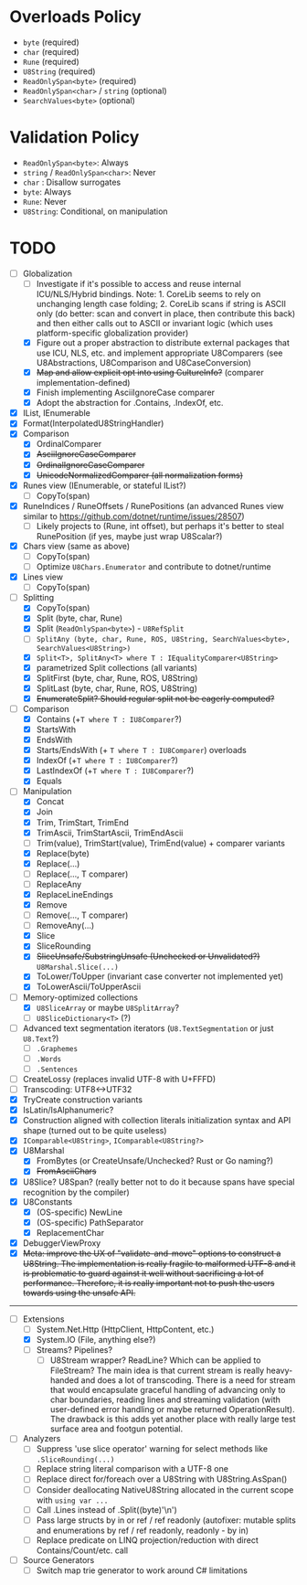 # Overloads Policy
- `byte` (required)
- `char` (required)
- `Rune` (required)
- `U8String` (required)
- `ReadOnlySpan<byte>` (required)
- `ReadOnlySpan<char>` / `string` (optional)
- `SearchValues<byte>` (optional)

# Validation Policy
- `ReadOnlySpan<byte>`: Always
- `string` / `ReadOnlySpan<char>`: Never
- `char` : Disallow surrogates
- `byte`: Always
- `Rune`: Never
- `U8String`: Conditional, on manipulation

# TODO
- [ ] Globalization
    - [ ] Investigate if it's possible to access and reuse internal ICU/NLS/Hybrid bindings. Note: 1. CoreLib seems to rely on unchanging length case folding; 2. CoreLib scans if string is ASCII only (do better: scan and convert in place, then contribute this back) and then either calls out to ASCII or invariant logic (which uses platform-specific globalization provider)
    - [x] Figure out a proper abstraction to distribute external packages that use ICU, NLS, etc. and implement appropriate U8Comparers (see U8Abstractions, U8Comparison and U8CaseConversion)
    - [x] ~~Map and allow explicit opt into using CultureInfo?~~ (comparer implementation-defined)
    - [x] Finish implementing AsciiIgnoreCase comparer
    - [x] Adopt the abstraction for .Contains, .IndexOf, etc.
- [x] IList, IEnumerable
- [x] Format(InterpolatedU8StringHandler)
- [x] Comparison
    - [x] OrdinalComparer
    - [x] ~~AsciiIgnoreCaseComparer~~
    - [x] ~~OrdinalIgnoreCaseComparer~~
    - [x] ~~UnicodeNormalizedComparer (all normalization forms)~~
- [x] Runes view (IEnumerable, or stateful IList?)
    - [ ] CopyTo(span)
- [x] RuneIndices / RuneOffsets / RunePositions (an advanced Runes view similar to https://github.com/dotnet/runtime/issues/28507)
    - [ ] Likely projects to (Rune, int offset), but perhaps it's better to steal RunePosition (if yes, maybe just wrap U8Scalar?)
- [x] Chars view (same as above)
    - [ ] CopyTo(span)
    - [ ] Optimize `U8Chars.Enumerator` and contribute to dotnet/runtime
- [x] Lines view
    - [ ] CopyTo(span)
- [ ] Splitting
    - [x] CopyTo(span)
    - [x] Split (byte, char, Rune)
    - [x] Split (`ReadOnlySpan<byte>`) - `U8RefSplit`
    - [ ] `SplitAny (byte, char, Rune, ROS, U8String, SearchValues<byte>, SearchValues<U8String>)`
    - [x] `Split<T>, SplitAny<T> where T : IEqualityComparer<U8String>`
    - [x] parametrized Split collections (all variants)
    - [x] SplitFirst (byte, char, Rune, ROS, U8String)
    - [x] SplitLast (byte, char, Rune, ROS, U8String)
    - [x] ~~EnumerateSplit? Should regular split not be eagerly computed?~~
- [ ] Comparison
    - [x] Contains (+`T where T : IU8Comparer`?)
    - [x] StartsWith
    - [x] EndsWith
    - [x] Starts/EndsWith (+ `T where T : IU8Comparer`) overloads
    - [x] IndexOf (+`T where T : IU8Comparer`?)
    - [x] LastIndexOf (+`T where T : IU8Comparer`?)
    - [x] Equals
- [ ] Manipulation
    - [x] Concat
    - [x] Join
    - [x] Trim, TrimStart, TrimEnd
    - [x] TrimAscii, TrimStartAscii, TrimEndAscii
    - [ ] Trim(value), TrimStart(value), TrimEnd(value) + comparer variants
    - [x] Replace(byte)
    - [x] Replace(...)
    - [ ] Replace(..., T comparer)
    - [ ] ReplaceAny
    - [x] ReplaceLineEndings
    - [x] Remove
    - [ ] Remove(..., T comparer)
    - [ ] RemoveAny(...)
    - [x] Slice
    - [x] SliceRounding
    - [x] ~~SliceUnsafe/SubstringUnsafe (Unchecked or Unvalidated?)~~ `U8Marshal.Slice(...)`
    - [x] ToLower/ToUpper (invariant case converter not implemented yet)
    - [x] ToLowerAscii/ToUpperAscii
- [ ] Memory-optimized collections
    - [x] `U8SliceArray` or maybe `U8SplitArray`?
    - [ ] `U8SliceDictionary<T>` (?)
- [ ] Advanced text segmentation iterators (`U8.TextSegmentation` or just `U8.Text`?)
    - [ ] `.Graphemes`
    - [ ] `.Words`
    - [ ] `.Sentences`
- [ ] CreateLossy (replaces invalid UTF-8 with U+FFFD)
- [ ] Transcoding: UTF8<->UTF32
- [x] TryCreate construction variants
- [x] IsLatin/IsAlphanumeric?
- [x] Construction aligned with collection literals initialization syntax and API shape (turned out to be quite useless)
- [x] `IComparable<U8String>`, `IComparable<U8String?>`
- [x] U8Marshal
    - [x] FromBytes (or CreateUnsafe/Unchecked? Rust or Go naming?)
    - [x] ~~FromAsciiChars~~
- [x] U8Slice? U8Span? (really better not to do it because spans have special recognition by the compiler)
- [x] U8Constants
    - [x] (OS-specific) NewLine
    - [x] (OS-specific) PathSeparator
    - [x] ReplacementChar
- [x] DebuggerViewProxy
- [x] ~~Meta: improve the UX of "validate-and-move" options to construct a U8String. The implementation is really fragile to malformed UTF-8 and it is problematic to guard against it well without sacrificing a lot of performance. Therefore, it is really important not to push the users towards using the unsafe API.~~
----------------
- [ ] Extensions
    - [ ] System.Net.Http (HttpClient, HttpContent, etc.)
    - [x] System.IO (File, anything else?)
    - [ ] Streams? Pipelines?
        - [ ] U8Stream wrapper? ReadLine? Which can be applied to FileStream? The main idea is that current stream is really heavy-handed and does a lot of transcoding. There is a need for stream that would encapsulate graceful handling of advancing only to char boundaries, reading lines and streaming validation (with user-defined error handling or maybe returned OperationResult). The drawback is this adds yet another place with really large test surface area and footgun potential.
- [ ] Analyzers
    - [ ] Suppress 'use slice operator' warning for select methods like `.SliceRounding(...)`
    - [ ] Replace string literal comparison with a UTF-8 one
    - [ ] Replace direct for/foreach over a U8String with U8String.AsSpan()
    - [ ] Consider deallocating NativeU8String allocated in the current scope with `using var ...`
    - [ ] Call .Lines instead of .Split((byte)'\n')
    - [ ] Pass large structs by in or ref / ref readonly (autofixer: mutable splits and enumerations by ref / ref readonly, readonly - by in)
    - [ ] Replace predicate on LINQ projection/reduction with direct Contains/Count/etc. call
- [ ] Source Generators
    - [ ] Switch map trie generator to work around C# limitations